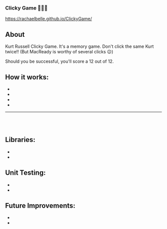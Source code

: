 ### Clicky Game 🥢🧐🚗

https://rachaelbelle.github.io/ClickyGame/


## About

Kurt Russell Clicky Game.  It's a memory game.  Don't click the same Kurt twice!!  (But MacReady is worthy of several clicks 😉)

Should you be successful, you'll score a 12 out of 12.

## How it works:
*
*
*
*

---------------------------------------------------------------------------------------
<br>

<kbd>
  <img src="" />
</kbd>

<kbd>
  <img src="" />
</kbd>


## Libraries:
*
*

## Unit Testing:
*
*

## Future Improvements:
*
*
